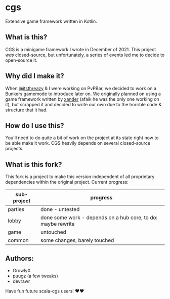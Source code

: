 # cgs
Extensive game framework written in Kotlin.

## What is this?
CGS is a minigame framework I wrote in December of 2021. This project *was* closed-source, but unfortunately, a series of events led me to decide to open-source it.

## Why did I make it?
When [@itsthreazy](https://twitter.com/itsthreazy) & I were working on PvPBar, we decided to work on a Bunkers gamemode to introduce later on. We originally planned on using a game framework written by [xander](https://github.com/xanderume) (afaik he was the only one working on it), but scrapped it and decided to write our own due to the horrible code & structure that it had.

## How do I use this?
You'll need to do quite a bit of work on the project at its state right now to be able make it work. CGS heavily depends on several closed-source projects.

## What is this fork?
This fork is a project to make this version independent of all proprietary dependencies within the original project. Current progress:

| sub-project | progress                                                 |
|-------------|--------------------------------------------------------------|
| parties     | done - untested                                              |
| lobby       | done some work - depends on a hub core, to do: maybe rewrite |
| game        | untouched                                                    |
| common      | some changes, barely touched                                 |

## Authors:
- GrowlyX
- puugz (a few tweaks)
- devrawr

Have fun future scala-cgs users! ❤️❤️
